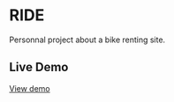 # RIDE
Personnal project about a bike renting site.


## Live Demo

[View demo](https://patriciamasioni.github.io/Ride/)

